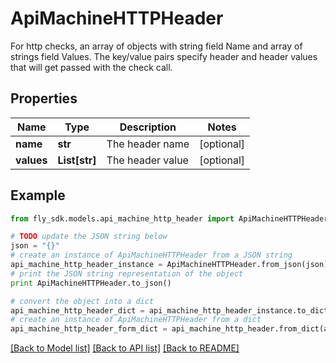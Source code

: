 # ApiMachineHTTPHeader

For http checks, an array of objects with string field Name and array of strings field Values. The key/value pairs specify header and header values that will get passed with the check call.

## Properties
Name | Type | Description | Notes
------------ | ------------- | ------------- | -------------
**name** | **str** | The header name | [optional] 
**values** | **List[str]** | The header value | [optional] 

## Example

```python
from fly_sdk.models.api_machine_http_header import ApiMachineHTTPHeader

# TODO update the JSON string below
json = "{}"
# create an instance of ApiMachineHTTPHeader from a JSON string
api_machine_http_header_instance = ApiMachineHTTPHeader.from_json(json)
# print the JSON string representation of the object
print ApiMachineHTTPHeader.to_json()

# convert the object into a dict
api_machine_http_header_dict = api_machine_http_header_instance.to_dict()
# create an instance of ApiMachineHTTPHeader from a dict
api_machine_http_header_form_dict = api_machine_http_header.from_dict(api_machine_http_header_dict)
```
[[Back to Model list]](../README.md#documentation-for-models) [[Back to API list]](../README.md#documentation-for-api-endpoints) [[Back to README]](../README.md)


